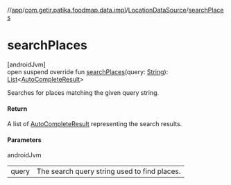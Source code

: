 //[app](../../../index.md)/[com.getir.patika.foodmap.data.impl](../index.md)/[LocationDataSource](index.md)/[searchPlaces](search-places.md)

# searchPlaces

[androidJvm]\
open suspend override fun [searchPlaces](search-places.md)(query: [String](https://kotlinlang.org/api/latest/jvm/stdlib/kotlin/-string/index.html)): [List](https://kotlinlang.org/api/latest/jvm/stdlib/kotlin.collections/-list/index.html)&lt;[AutoCompleteResult](../../com.getir.patika.foodmap.ui/-auto-complete-result/index.md)&gt;

Searches for places matching the given query string.

#### Return

A list of [AutoCompleteResult](../../com.getir.patika.foodmap.ui/-auto-complete-result/index.md) representing the search results.

#### Parameters

androidJvm

| | |
|---|---|
| query | The search query string used to find places. |
